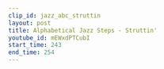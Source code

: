 ```yaml
---
clip_id: jazz_abc_struttin
layout: post
title: Alphabetical Jazz Steps - Struttin'
youtube_id: mEWxdPTCubI
start_time: 243
end_time: 254
---
```



